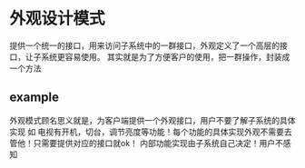 # 外观设计模式
提供一个统一的接口，用来访问子系统中的一群接口，外观定义了一个高层的接口，让子系统更容易使用。
其实就是为了方便客户的使用，把一群操作，封装成一个方法

## example
外观模式顾名思义就是，为客户端提供一个外观接口，用户不要了解子系统的具体实现
如 电视有开机，切台，调节亮度等功能！每个功能的具体实现外观不需要去管他！只需要提供对应的接口就ok！
内部功能实现由子系统自己决定！用户不感知
